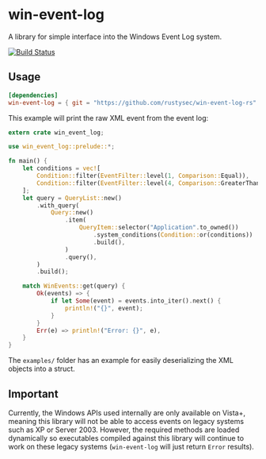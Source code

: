 # win-event-log

A library for simple interface into the Windows Event Log system.

[![Build Status](https://travis-ci.org/rustysec/win-event-log-rs.svg?branch=master)](https://travis-ci.org/rustysec/win-event-log-rs)

## Usage
```toml
[dependencies]
win-event-log = { git = "https://github.com/rustysec/win-event-log-rs" }
```

This example will print the raw XML event from the event log:
```rust
extern crate win_event_log;

use win_event_log::prelude::*;

fn main() {
    let conditions = vec![
        Condition::filter(EventFilter::level(1, Comparison::Equal)),
        Condition::filter(EventFilter::level(4, Comparison::GreaterThanOrEqual)),
    ];
    let query = QueryList::new()
        .with_query(
            Query::new()
                .item(
                    QueryItem::selector("Application".to_owned())
                        .system_conditions(Condition::or(conditions))
                        .build(),
                )
                .query(),
        )
        .build();

    match WinEvents::get(query) {
        Ok(events) => {
            if let Some(event) = events.into_iter().next() {
                println!("{}", event);
            }
        }
        Err(e) => println!("Error: {}", e),
    }
}
```

The `examples/` folder has an example for easily deserializing the XML objects into a struct.

## Important
Currently, the Windows APIs used internally are only available on Vista+, meaning this library will
not be able to access events on legacy systems such as XP or Server 2003. However, the required methods
are loaded dynamically so executables compiled against this library will continue to work on these legacy
systems (`win-event-log` will just return `Error` results).
